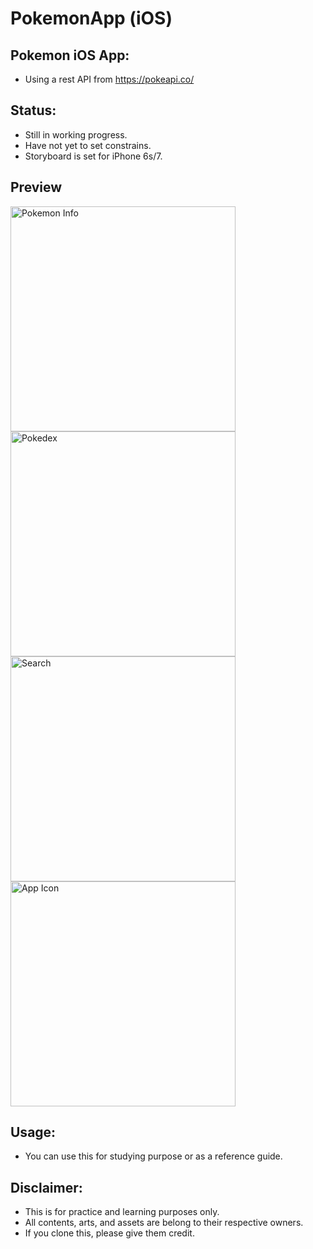 # PokemonApp (iOS)
## Pokemon iOS App: 
* Using a rest API from https://pokeapi.co/

## Status: 
* Still in working progress.
* Have not yet to set constrains.
* Storyboard is set for iPhone 6s/7.

## Preview
<img src="https://raw.githubusercontent.com/iDara09/PokemonApp/revampEvolutionLogic/screenshot/IMG_1420.jpg" alt="Pokemon Info" height="360px">
<img src="https://raw.githubusercontent.com/iDara09/PokemonApp/revampEvolutionLogic/screenshot/IMG_1418.jpg" alt="Pokedex" height="360px">
<img src="https://raw.githubusercontent.com/iDara09/PokemonApp/revampEvolutionLogic/screenshot/IMG_1419.jpg" alt="Search" height="360px">
<img src="https://raw.githubusercontent.com/iDara09/PokemonApp/revampEvolutionLogic/screenshot/IMG_1417.jpg" alt="App Icon" height="360px">

## Usage:
* You can use this for studying purpose or as a reference guide.

## Disclaimer:
* This is for practice and learning purposes only. 
* All contents, arts, and assets are belong to their respective owners.
* If you clone this, please give them credit.
